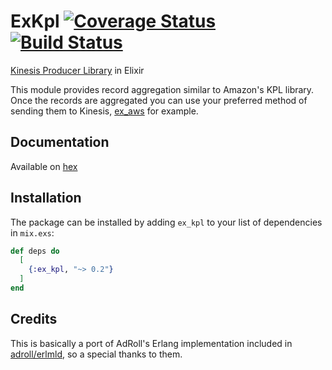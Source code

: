 # ExKpl [![Coverage Status](https://coveralls.io/repos/github/sneako/ex_kpl/badge.svg?branch=master)](https://coveralls.io/github/sneako/ex_kpl?branch=master) [![Build Status](https://travis-ci.org/sneako/ex_kpl.svg?branch=master)](https://travis-ci.org/sneako/ex_kpl)
[Kinesis Producer Library](https://docs.aws.amazon.com/streams/latest/dev/developing-producers-with-kpl.html) in Elixir

This module provides record aggregation similar to Amazon's KPL library.
Once the records are aggregated you can use your preferred method of sending them to Kinesis, [ex_aws](https://github.com/ex-aws/ex_aws_kinesis) for example.

## Documentation
Available on [hex](https://hexdocs.pm/ex_kpl/api-reference.html)

## Installation

The package can be installed
by adding `ex_kpl` to your list of dependencies in `mix.exs`:

```elixir
def deps do
  [
    {:ex_kpl, "~> 0.2"}
  ]
end
```

## Credits
This is basically a port of AdRoll's Erlang implementation included in [adroll/erlmld](https://github.com/AdRoll/erlmld), so a special thanks to them.
